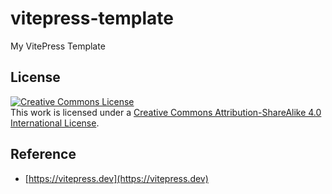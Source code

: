 # vitepress-template

My VitePress Template

## License

<a rel="license" href="https://github.com/lyh-docs/.github/blob/main/LICENSE"><img alt="Creative Commons License" style="border-width:0" src="https://i.creativecommons.org/l/by-sa/4.0/88x31.png" /></a><br />This work is licensed under a <a rel="license" href="http://creativecommons.org/licenses/by-sa/4.0/">Creative Commons Attribution-ShareAlike 4.0 International License</a>.

## Reference

- [https://vitepress.dev](https://vitepress.dev)
